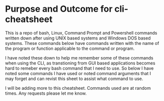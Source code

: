 # Purpose and Outcome for cli-cheatsheet
This is a repo of bash, Linux, Command Prompt and Powershell commands written down after using UNIX based systems and Windows DOS based systems. These commands below have commands written with the name of the program or function applicable to the command or program. 

I have noted these down to help me remember some of these commands when using the CLI, as transtioning from GUI based applications becomes hard to remeber every bash command that I need to use. So below I have noted some commands I have used or noted command arguments that I may forget and can revist this sheet to assist what command to use. 

I will be adding more to this cheatsheet. Commands used are at random times. Any requests please let me know.
